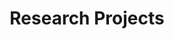 ﻿---
layout: archive
title: "Research Projects"
permalink: /ResearchProjects/
author_profile: true
---
